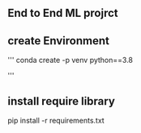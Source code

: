 ## End to End ML projrct

## create Environment

'''
conda create -p venv python==3.8

'''

## install require library

pip install -r requirements.txt